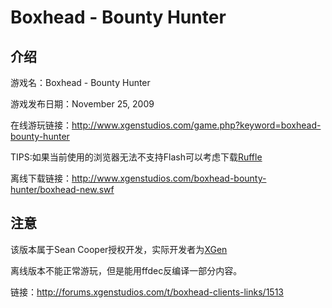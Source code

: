 # Boxhead - Bounty Hunter

## 介绍

游戏名：Boxhead - Bounty Hunter

游戏发布日期：November 25, 2009

在线游玩链接：http://www.xgenstudios.com/game.php?keyword=boxhead-bounty-hunter

TIPS:如果当前使用的浏览器无法不支持Flash可以考虑下载[Ruffle](https://ruffle.rs/)

离线下载链接：http://www.xgenstudios.com/boxhead-bounty-hunter/boxhead-new.swf

## 注意

该版本属于Sean Cooper授权开发，实际开发者为[XGen](http://www.xgenstudios.com/)

离线版本不能正常游玩，但是能用ffdec反编译一部分内容。

链接：http://forums.xgenstudios.com/t/boxhead-clients-links/1513
